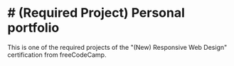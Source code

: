 # # (Required Project) Personal portfolio

This is one of the required projects of the "(New) Responsive Web Design" certification from freeCodeCamp.